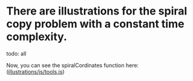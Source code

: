 # There are illustrations for the spiral copy problem with a constant time complexity.

todo: all

Now, you can see the spiralCordinates function here: ([illustrations/js/tools.js](tools.js)) 

